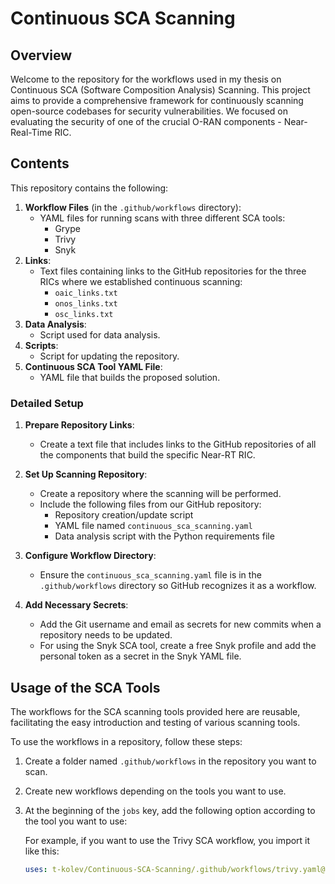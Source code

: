 # Continuous SCA Scanning

## Overview

Welcome to the repository for the workflows used in my thesis on Continuous SCA (Software Composition Analysis) Scanning. This project aims to provide a comprehensive framework for continuously scanning open-source codebases for security vulnerabilities. We focused on evaluating the security of one of the crucial O-RAN components - Near-Real-Time RIC.


## Contents

This repository contains the following:

1. **Workflow Files** (in the `.github/workflows` directory):
    - YAML files for running scans with three different SCA tools:
        - Grype
        - Trivy
        - Snyk
2. **Links**:
    - Text files containing links to the GitHub repositories for the three RICs where we established continuous scanning:
        - `oaic_links.txt`
        - `onos_links.txt`
        - `osc_links.txt`
3. **Data Analysis**:
    - Script used for data analysis.
4. **Scripts**:
    - Script for updating the repository.
5. **Continuous SCA Tool YAML File**:
    - YAML file that builds the proposed solution.

### Detailed Setup

1. **Prepare Repository Links**:
    - Create a text file that includes links to the GitHub repositories of all the components that build the specific Near-RT RIC.

2. **Set Up Scanning Repository**:
    - Create a repository where the scanning will be performed.
    - Include the following files from our GitHub repository:
        - Repository creation/update script
        - YAML file named `continuous_sca_scanning.yaml`
        - Data analysis script with the Python requirements file

3. **Configure Workflow Directory**:
    - Ensure the `continuous_sca_scanning.yaml` file is in the `.github/workflows` directory so GitHub recognizes it as a workflow.

4. **Add Necessary Secrets**:
    - Add the Git username and email as secrets for new commits when a repository needs to be updated.
    - For using the Snyk SCA tool, create a free Snyk profile and add the personal token as a secret in the Snyk YAML file.

## Usage of the SCA Tools

The workflows for the SCA scanning tools provided here are reusable, facilitating the easy introduction and testing of various scanning tools.

To use the workflows in a repository, follow these steps:

1. Create a folder named `.github/workflows` in the repository you want to scan.
2. Create new workflows depending on the tools you want to use.
3. At the beginning of the `jobs` key, add the following option according to the tool you want to use:

   For example, if you want to use the Trivy SCA workflow, you import it like this:

   ```yaml
   uses: t-kolev/Continuous-SCA-Scanning/.github/workflows/trivy.yaml@main
